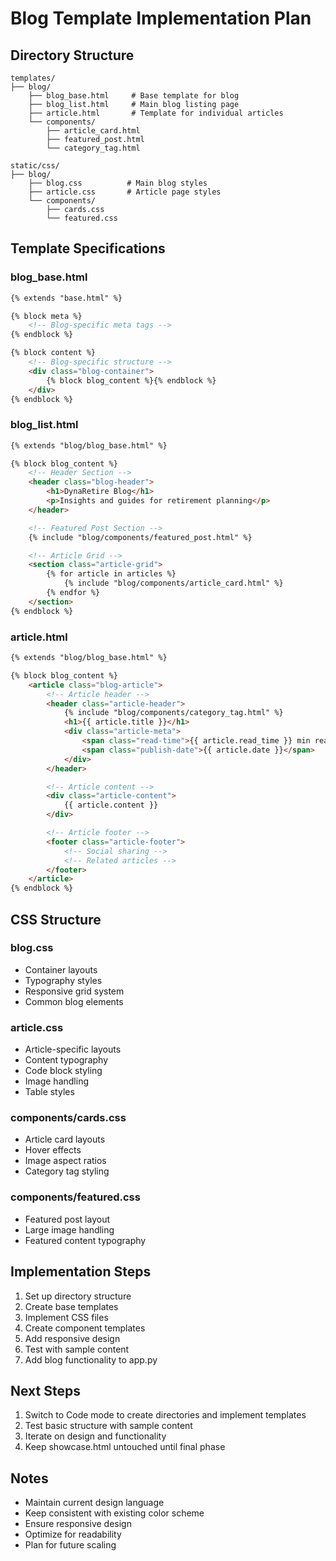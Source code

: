 # Blog Template Implementation Plan

## Directory Structure

```
templates/
├── blog/
    ├── blog_base.html     # Base template for blog
    ├── blog_list.html     # Main blog listing page
    ├── article.html       # Template for individual articles
    └── components/
        ├── article_card.html
        ├── featured_post.html
        └── category_tag.html

static/css/
├── blog/
    ├── blog.css          # Main blog styles
    ├── article.css       # Article page styles
    └── components/
        ├── cards.css
        └── featured.css
```

## Template Specifications

### blog_base.html
```html
{% extends "base.html" %}

{% block meta %}
    <!-- Blog-specific meta tags -->
{% endblock %}

{% block content %}
    <!-- Blog-specific structure -->
    <div class="blog-container">
        {% block blog_content %}{% endblock %}
    </div>
{% endblock %}
```

### blog_list.html
```html
{% extends "blog/blog_base.html" %}

{% block blog_content %}
    <!-- Header Section -->
    <header class="blog-header">
        <h1>DynaRetire Blog</h1>
        <p>Insights and guides for retirement planning</p>
    </header>

    <!-- Featured Post Section -->
    {% include "blog/components/featured_post.html" %}

    <!-- Article Grid -->
    <section class="article-grid">
        {% for article in articles %}
            {% include "blog/components/article_card.html" %}
        {% endfor %}
    </section>
{% endblock %}
```

### article.html
```html
{% extends "blog/blog_base.html" %}

{% block blog_content %}
    <article class="blog-article">
        <!-- Article header -->
        <header class="article-header">
            {% include "blog/components/category_tag.html" %}
            <h1>{{ article.title }}</h1>
            <div class="article-meta">
                <span class="read-time">{{ article.read_time }} min read</span>
                <span class="publish-date">{{ article.date }}</span>
            </div>
        </header>

        <!-- Article content -->
        <div class="article-content">
            {{ article.content }}
        </div>

        <!-- Article footer -->
        <footer class="article-footer">
            <!-- Social sharing -->
            <!-- Related articles -->
        </footer>
    </article>
{% endblock %}
```

## CSS Structure

### blog.css
- Container layouts
- Typography styles
- Responsive grid system
- Common blog elements

### article.css
- Article-specific layouts
- Content typography
- Code block styling
- Image handling
- Table styles

### components/cards.css
- Article card layouts
- Hover effects
- Image aspect ratios
- Category tag styling

### components/featured.css
- Featured post layout
- Large image handling
- Featured content typography

## Implementation Steps

1. Set up directory structure
2. Create base templates
3. Implement CSS files
4. Create component templates
5. Add responsive design
6. Test with sample content
7. Add blog functionality to app.py

## Next Steps

1. Switch to Code mode to create directories and implement templates
2. Test basic structure with sample content
3. Iterate on design and functionality
4. Keep showcase.html untouched until final phase

## Notes

- Maintain current design language
- Keep consistent with existing color scheme
- Ensure responsive design
- Optimize for readability
- Plan for future scaling